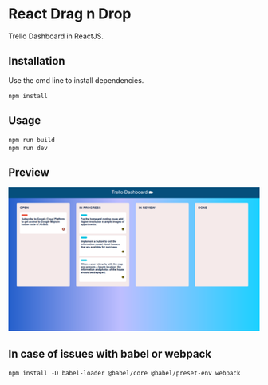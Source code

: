 # React Drag n Drop

Trello Dashboard in ReactJS.

## Installation

Use the cmd line to install dependencies.

```
npm install
```

## Usage

```
npm run build
npm run dev
```

## Preview

<img src="preview.png"/>


## In case of issues with babel or webpack

```
npm install -D babel-loader @babel/core @babel/preset-env webpack
```
